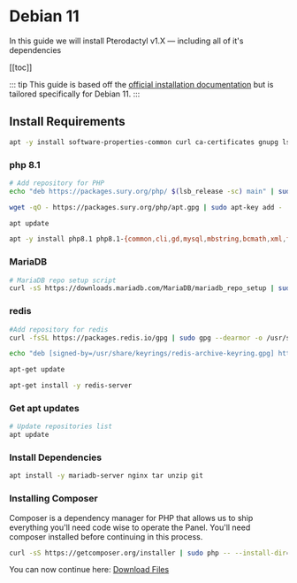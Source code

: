 # Debian 11
In this guide we will install Pterodactyl v1.X — including all of it's dependencies

[[toc]]

::: tip
This guide is based off the [official installation documentation](/panel/1.0/getting_started.md) but is tailored specifically for Debian 11.
:::

## Install Requirements
```bash
apt -y install software-properties-common curl ca-certificates gnupg lsb-release sudo
```

### php 8.1
```bash
# Add repository for PHP
echo "deb https://packages.sury.org/php/ $(lsb_release -sc) main" | sudo tee /etc/apt/sources.list.d/sury-php.list

wget -qO - https://packages.sury.org/php/apt.gpg | sudo apt-key add -

apt update

apt -y install php8.1 php8.1-{common,cli,gd,mysql,mbstring,bcmath,xml,fpm,curl,zip} 
``` 

### MariaDB
```bash
# MariaDB repo setup script
curl -sS https://downloads.mariadb.com/MariaDB/mariadb_repo_setup | sudo bash
```

### redis
```bash
#Add repository for redis
curl -fsSL https://packages.redis.io/gpg | sudo gpg --dearmor -o /usr/share/keyrings/redis-archive-keyring.gpg

echo "deb [signed-by=/usr/share/keyrings/redis-archive-keyring.gpg] https://packages.redis.io/deb $(lsb_release -cs) main" | sudo tee /etc/apt/sources.list.d/redis.list

apt-get update

apt-get install -y redis-server
```

### Get apt updates
```bash
# Update repositories list
apt update
```

### Install Dependencies
```bash
apt install -y mariadb-server nginx tar unzip git 
```

### Installing Composer

Composer is a dependency manager for PHP that allows us to ship everything you'll need code wise to operate the Panel. You'll
need composer installed before continuing in this process.

``` bash
curl -sS https://getcomposer.org/installer | sudo php -- --install-dir=/usr/local/bin --filename=composer
```

You can now continue here: [Download Files](/panel/1.0/getting_started.md#download-files)
